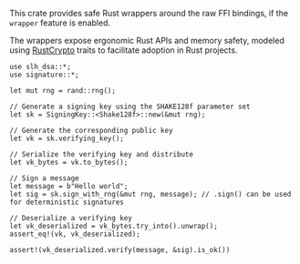 This crate provides safe Rust wrappers around the raw FFI bindings, if
the `wrapper` feature is enabled.

The wrappers expose ergonomic Rust APIs and memory safety, modeled using
[RustCrypto] traits to facilitate adoption in Rust projects.

[RustCrypto]: https://github.com/RustCrypto

```ignore
use slh_dsa::*;
use signature::*;

let mut rng = rand::rng();

// Generate a signing key using the SHAKE128f parameter set
let sk = SigningKey::<Shake128f>::new(&mut rng);

// Generate the corresponding public key
let vk = sk.verifying_key();

// Serialize the verifying key and distribute
let vk_bytes = vk.to_bytes();

// Sign a message
let message = b"Hello world";
let sig = sk.sign_with_rng(&mut rng, message); // .sign() can be used for deterministic signatures

// Deserialize a verifying key
let vk_deserialized = vk_bytes.try_into().unwrap();
assert_eq!(vk, vk_deserialized);

assert!(vk_deserialized.verify(message, &sig).is_ok())
```
